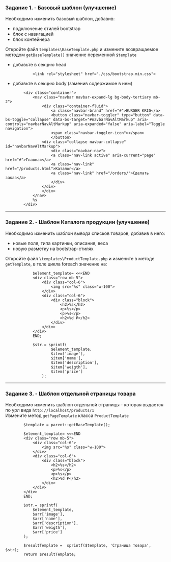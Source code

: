 ### Задание 1. - Базовый шаблон (улучшение)

Необходимо изменить базовый шаблон, добавив:
- подключение стилей bootstrap
- блок с навигацией
- блок контейнера
  
Откройте файл `templates\BaseTemplate.php` и измените возвращаемое методом `getBaseTemplate()` значение переменной `$template`
- добавьте в секцию head
```
            <link rel="stylesheet" href="./css/bootstrap.min.css">
```
- добавьте в секцию body (заменив содержимое в нем)
```
        <div class="container">
            <nav class="navbar navbar-expand-lg bg-body-tertiary mb-2">
                <div class="container-fluid">
                    <a class="navbar-brand" href="#">BURGER KRIG</a>
                    <button class="navbar-toggler" type="button" data-bs-toggle="collapse" data-bs-target="#navbarNavAltMarkup" aria-controls="navbarNavAltMarkup" aria-expanded="false" aria-label="Toggle navigation">
                    <span class="navbar-toggler-icon"></span>
                    </button>
                <div class="collapse navbar-collapse" id="navbarNavAltMarkup">
                    <div class="navbar-nav">
                    <a class="nav-link active" aria-current="page" href="#">Главная</a>
                    <a class="nav-link" href="/products.html">Каталог</a>
                    <a class="nav-link" href="/orders/">Сделать заказ</a>
                    </div>
                </div>
                </div>
            </nav>
            %s
        </div>
```
<hr>

### Задание 2. - Шаблон Каталога продукции (улучшение)

Необходимо изменить шаблон вывода списков товаров, добавив в него:
- новые поля, типа картинки, описания, веса
- новую разметку на bootstrap-стилях

Откройте файл `\templates\ProductTemplate.php` и измените в методе `getTemplate`, в теле цикла foreach значение на:
```
            $element_template= <<<END
            <div class="row mb-5">
                <div class="col-6">
                    <img src="%s" class="w-100">
                </div>
                <div class="col-6">
                    <div class="block">
                        <h2>%s</h2>
                        <p>%s</p>
                        <p>%s</p>
                        <h2>%d ₽</h2>
                    </div>
                </div>
            </div>
            END;

            $str.= sprintf(
                    $element_template, 
                    $item['image'],
                    $item['name'],
                    $item['description'],
                    $item['weigth'],
                    $item['price']
                );
```
<hr>

### Задание 3. - Шаблон отдельной страницы товара

Необходимо изменить шаблон отдельной страницы - которая выдается по урл вида `http://localhost/products/1`  
Измените метод `getPageTemplate` класса `ProductTemplate`
```
        $template = parent::getBaseTemplate();

        $element_template= <<<END
        <div class="row mb-5">
            <div class="col-6">
                <img src="%s" class="w-100">
            </div>
            <div class="col-6">
                <div class="block">
                    <h2>%s</h2>
                    <p>%s</p>
                    <p>%s</p>
                    <h2>%d ₽</h2>
                </div>
            </div>
        </div>
        END;

        $str.= sprintf(
            $element_template, 
            $arr['image'],
            $arr['name'],
            $arr['description'],
            $arr['weigth'],
            $arr['price']
        );      

        $resultTemplate =  sprintf($template, 'Страница товара', $str);
        return $resultTemplate;
```
